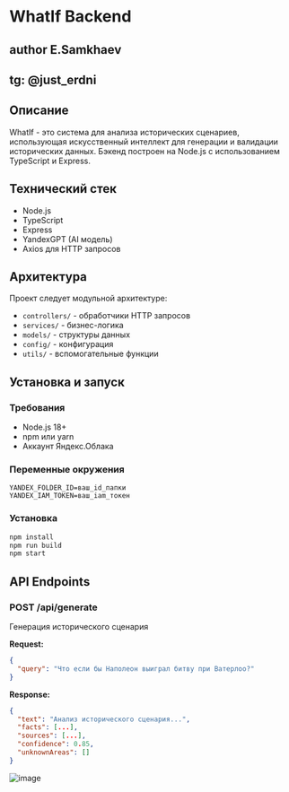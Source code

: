 # WhatIf Backend
## author E.Samkhaev
## tg: @just_erdni
## Описание
WhatIf - это система для анализа исторических сценариев, использующая искусственный интеллект для генерации и валидации исторических данных. Бэкенд построен на Node.js с использованием TypeScript и Express.

## Технический стек
- Node.js
- TypeScript
- Express
- YandexGPT (AI модель)
- Axios для HTTP запросов

## Архитектура
Проект следует модульной архитектуре:
- `controllers/` - обработчики HTTP запросов
- `services/` - бизнес-логика
- `models/` - структуры данных
- `config/` - конфигурация
- `utils/` - вспомогательные функции



## Установка и запуск

### Требования
- Node.js 18+
- npm или yarn
- Аккаунт Яндекс.Облака

### Переменные окружения
```env
YANDEX_FOLDER_ID=ваш_id_папки
YANDEX_IAM_TOKEN=ваш_iam_токен
```

### Установка
```bash
npm install
npm run build
npm start
```

## API Endpoints

### POST /api/generate
Генерация исторического сценария

**Request:**
```json
{
  "query": "Что если бы Наполеон выиграл битву при Ватерлоо?"
}
```

**Response:**
```json
{
  "text": "Анализ исторического сценария...",
  "facts": [...],
  "sources": [...],
  "confidence": 0.85,
  "unknownAreas": []
}
```
![image](https://github.com/user-attachments/assets/65761340-0e06-4590-baef-af3d26e5c8dd)


